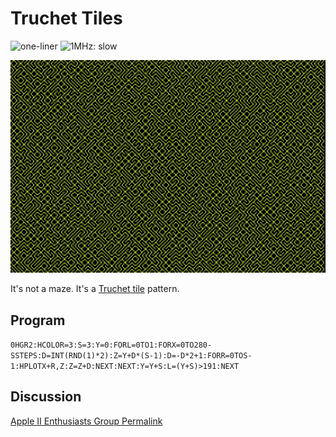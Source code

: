 # Truchet Tiles

![one-liner](https://img.shields.io/badge/one--liner-orange) ![1MHz: slow](https://img.shields.io/badge/1MHz-slow-red)

![image](media/truchet-tiles.png "Truchet Tiles Screenshot")

It's not a maze. It's a [Truchet tile](https://en.wikipedia.org/wiki/Truchet_tiles) pattern.

## Program

`0HGR2:HCOLOR=3:S=3:Y=0:FORL=0TO1:FORX=0TO280-SSTEPS:D=INT(RND(1)*2):Z=Y+D*(S-1):D=-D*2+1:FORR=0TOS-1:HPLOTX+R,Z:Z=Z+D:NEXT:NEXT:Y=Y+S:L=(Y+S)>191:NEXT`

## Discussion

[Apple II Enthusiasts Group Permalink](https://www.facebook.com/groups/5251478676/posts/10162989967278677/)
